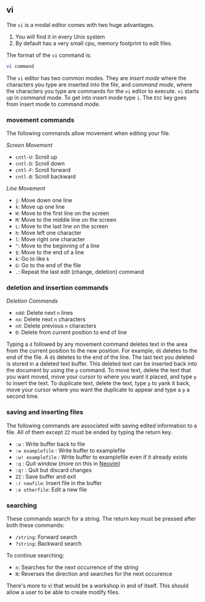
## vi

The `vi` is a modal editor comes with two huge advantages.

1. You will find it in every Unix system
2. By default has a very small cpu, memory footprint to edit files. 

The format of the `vi` command is:

```bash
vi command
```
The `vi` editor has two common modes. They are *insert mode* where the characters you type are inserted into the file, and *command mode*, where the characters you type are commands for the `vi` editor to execute. `vi` starts up in command mode. To get into insert mode type `i`. The `ESC` key goes from insert mode to command mode.

### movement commands

The following commands allow movement when editing your file.

_Screen Movement_

* `cntl-U`: Scroll up
* `cntl-D`: Scroll down
* `cntl-F`: Scroll forward
* `cntl-B`: Scroll backward

_Line Movement_

* `j`: Move down one line
* `k`: Move up one line
* `H`: Move to the first line on the screen
* `M`: Move to the middle line on the screen
* `L`: Move to the last line on the screen
* `h`: Move left one character
* `l`: Move right one character
* `^`: Move to the beginning of a line
* `$`: Move to the end of a line
* `k`: Go to like `k`
* `G`: Go to the end of the file
* `.`: Repeat the last edit (change, deletion) command

### deletion and insertion commands

_Deletion Commands_

* `ndd`: Delete next `n` lines
* `nx`: Delete next `n` characters
* `nX`: Delete previous `n` characters
* `D`: Delete from current position to end of line

Typing a `d` followed by any movement command deletes text in the area from the current position to the new position. For example, `dG` deletes to the end of the file. A `d$` deletes to the end of the line.
The last text you deleted is stored in a deleted text buffer. This deleted text can be inserted back into the document by using the `p` command.
To move text, delete the text that you want moved, move your cursor to where you want it placed, and type `p` to insert the text. To duplicate text, delete the text, type `p` to yank it back, move your cursor where you want the duplicate to appear and type a `p` a second time.

### saving and inserting files

The following commands are associated with saving edited information to a file. All of them except `ZZ` must be ended by typing the return key.

* `:w` : Write buffer back to file
* `:w examplefile` : Write buffer to examplefile
* `:w! examplefile` : Write buffer to examplefile even if it already exists
* `:q` : Quit window (more on this in [Neovim](neovim.md))
* `:q!` : Quit but discard changes
* `ZZ` : Save buffer and exit
* `:r newfile`: Insert file in the buffer
* `:e otherfile`: Edit a new file

### searching

These commands search for a string. The return key must be pressed after both these commands:

* `/string`: Forward search
* `?string`: Backward search

To continue searching:

* `n`: Searches for the next occurrence of the string
* `N`: Reverses the direction and searches for the next occurence

There's more to vi that would be a workshop in and of itself. This should allow a user to be able to create modify files.